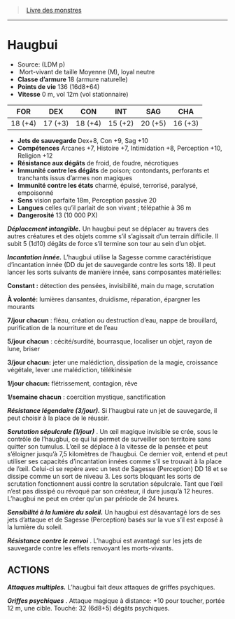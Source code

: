 ﻿> [Livre des monstres](tome_of_beasts.md)

---

# Haugbui

- Source: (LDM p)
-  Mort-vivant de taille Moyenne (M), loyal neutre
- **Classe d’armure** 18 (armure naturelle)
- **Points de vie** 136 (16d8+64)
- **Vitesse** 0 m, vol 12m (vol stationnaire)

|FOR|DEX|CON|INT|SAG|CHA|
|---|---|---|---|---|---|
|18 (+4)|17 (+3)|18 (+4)|15 (+2)|20 (+5)|16 (+3)|

- **Jets de sauvegarde** Dex+8, Con +9, Sag +10
- **Compétences** Arcanes +7, Histoire +7, Intimidation +8, Perception +10, Religion +12
- **Résistance aux dégâts** de froid, de foudre, nécrotiques
- **Immunité contre les dégâts** de poison; contondants, perforants et tranchants issus d’armes non magiques
- **Immunité contre les états** charmé, épuisé, terrorisé, paralysé, empoisonné
- **Sens** vision parfaite 18m, Perception passive 20
- **Langues** celles qu’il parlait de son vivant ; télépathie à 36 m
- **Dangerosité** 13 (10 000 PX)

**_Déplacement intangible._** Un haugbui peut se déplacer au travers des autres créatures et des objets comme s’il s’agissait d’un terrain difficile. Il subit 5 (1d10) dégâts de force s’il termine son tour au sein d’un objet.

**_Incantation innée._** L’haugbui utilise la Sagesse comme caractéristique d’incantation innée (DD du jet de sauvegarde contre les sorts 18). Il peut lancer les sorts suivants de manière innée, sans composantes matérielles:

**Constant :** détection des pensées, invisibilité, main du mage, scrutation

**À volonté:** lumières dansantes, druidisme, réparation, épargner les mourants

**7/jour chacun** : fléau, création ou destruction d’eau, nappe de brouillard, purification de la nourriture et de l’eau

**5/jour chacun** : cécité/surdité, bourrasque, localiser un objet, rayon de lune, briser

**3/jour chacun:** jeter une malédiction, dissipation de la magie, croissance végétale, lever une malédiction, télékinésie

**1/jour chacun:** flétrissement, contagion, rêve

**1/semaine chacun** : coercition mystique, sanctification

**_Résistance légendaire (3/jour)._** Si l’haugbui rate un jet de sauvegarde, il peut choisir à la place de le réussir.

**_Scrutation sépulcrale (1/jour)_** . Un œil magique invisible se crée, sous le contrôle de l’haugbui, ce qui lui permet de surveiller son territoire sans quitter son tumulus. L’œil se déplace à la vitesse de la pensée et peut s’éloigner jusqu’à 7,5 kilomètres de l’haugbui. Ce dernier voit, entend et peut utiliser ses capacités d’incantation innées comme s’il se trouvait à la place de l’œil. Celui-ci se repère avec un test de Sagesse (Perception) DD 18 et se dissipe comme un sort de niveau 3. Les sorts bloquant les sorts de scrutation fonctionnent aussi contre la scrutation sépulcrale. Tant que l’œil n’est pas dissipé ou révoqué par son créateur, il dure jusqu’à 12 heures. L’haugbui ne peut en créer qu’un par période de 24 heures.

**_Sensibilité à la lumière du soleil._** Un haugbui est désavantagé lors de ses jets d’attaque et de Sagesse (Perception) basés sur la vue s’il est exposé à la lumière du soleil.

**_Résistance contre le renvoi_** . L’haugbui est avantagé sur les jets de sauvegarde contre les effets renvoyant les morts-vivants.

## ACTIONS

**_Attaques multiples._** L’haugbui fait deux attaques de griffes psychiques.

**_Griffes psychiques_** . Attaque magique à distance: +10 pour toucher, portée 12 m, une cible. Touché: 32 (6d8+5) dégâts psychiques.


